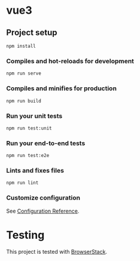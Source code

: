 # vue3

## Project setup
```
npm install
```

### Compiles and hot-reloads for development
```
npm run serve
```

### Compiles and minifies for production
```
npm run build
```

### Run your unit tests
```
npm run test:unit
```

### Run your end-to-end tests
```
npm run test:e2e
```

### Lints and fixes files
```
npm run lint
```

### Customize configuration
See [Configuration Reference](https://cli.vuejs.org/config/).

# Testing
This project is tested with [BrowserStack](https://email.browserstack.com/c/eJwkyj1y7CAMAODT2B0eWCQDBcVr9hpvZCRmGf8bHGdy-hTpP444IbteonEanPYWQ_-JjnRAdkBBrPGaAYwFYsEUiFyGvsQRw5SCHn0iM_5nSMbmgJnJBxDtnNUe7VALy1xOlS85b9mayqyOne8qVJtRK5UN1bTcosYUfE44Aaqvn-177kDLSmUZ8iX1w1LnIe1rv8RPa0dn_3Wvd_d6P88zTNf-VLlqo_RnrijnXQ7pQGdKZZFB-E7Uyr79BgAA__-QYUzL).
